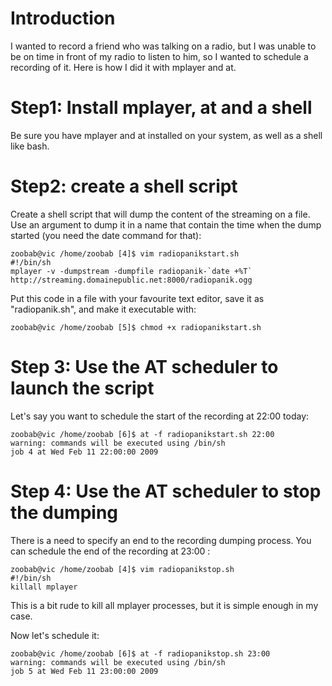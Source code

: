 # Introduction


I wanted to record a friend who was talking on a radio, but I was unable to be on time in front of my radio to listen to him, so I wanted to schedule a recording of it. Here is how I did it with mplayer and at.

# Step1: Install mplayer, at and a shell


Be sure you have mplayer and at installed on your system, as well as a shell like bash.

# Step2: create a shell script


Create a shell script that will dump the content of the streaming on a file. Use an argument to dump it in a name that contain the time when the dump started (you need the date command for that):


    zoobab@vic /home/zoobab [4]$ vim radiopanikstart.sh
    #!/bin/sh
    mplayer -v -dumpstream -dumpfile radiopanik-`date +%T` http://streaming.domainepublic.net:8000/radiopanik.ogg


Put this code in a file with your favourite text editor, save it as "radiopanik.sh", and make it executable with:


    zoobab@vic /home/zoobab [5]$ chmod +x radiopanikstart.sh


# Step 3: Use the AT scheduler to launch the script


Let's say you want to schedule the start of the recording at 22:00 today:


    zoobab@vic /home/zoobab [6]$ at -f radiopanikstart.sh 22:00
    warning: commands will be executed using /bin/sh
    job 4 at Wed Feb 11 22:00:00 2009


# Step 4: Use the AT scheduler to stop the dumping


There is a need to specify an end to the recording dumping process. You can schedule the end of the recording at 23:00 :


    zoobab@vic /home/zoobab [4]$ vim radiopanikstop.sh
    #!/bin/sh
    killall mplayer


This is a bit rude to kill all mplayer processes, but it is simple enough in my case.

Now let's schedule it:


    zoobab@vic /home/zoobab [6]$ at -f radiopanikstop.sh 23:00
    warning: commands will be executed using /bin/sh
    job 5 at Wed Feb 11 23:00:00 2009
